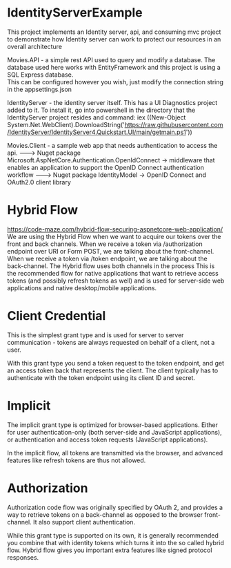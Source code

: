 # IdentityServerExample
This project implements an Identity server, api, and consuming mvc project to demonstrate how Identity server can work to protect our resources in an overall architecture

Movies.API - a simple rest API used to query and modify a database.  The database used here works with EntityFramework and this project is using a SQL Express database.  
This can be configured however you wish, just modify the connection string in the appsettings.json

IdentityServer - the identity server itself.  This has a UI Diagnostics project added to it.  To install it, go into powershell in the directory that the IdentityServer project resides and command:
iex ((New-Object System.Net.WebClient).DownloadString('https://raw.githubusercontent.com/IdentityServer/IdentityServer4.Quickstart.UI/main/getmain.ps1'))

Movies.Client - a sample web app that needs authentication to access the api.
---> Nuget package Microsoft.AspNetCore.Authentication.OpenIdConnect -> middleware that enables an application to support the OpenID Connect authentication workflow
---> Nuget package IdentityModel -> OpenID Connect and OAuth2.0 client library

Hybrid Flow 
===============
https://code-maze.com/hybrid-flow-securing-aspnetcore-web-application/
We are using the Hybrid Flow when we want to acquire our tokens over the front and back channels. When we receive a token via /authorization endpoint over URI or Form POST, we are talking about the front-channel. When we receive a token via /token endpoint, we are talking about the back-channel. The Hybrid flow uses both channels in the process
This is the recommended flow for native applications that want to retrieve access tokens (and possibly refresh tokens as well) and is used for server-side web applications and native desktop/mobile applications.

Client Credential 
===================
This is the simplest grant type and is used for server to server communication - tokens are always requested on behalf of a client, not a user.

With this grant type you send a token request to the token endpoint, and get an access token back that represents the client. The client typically has to authenticate with the token endpoint using its client ID and secret.

Implicit 
=========
The implicit grant type is optimized for browser-based applications. Either for user authentication-only (both server-side and JavaScript applications), or authentication and access token requests (JavaScript applications).

In the implicit flow, all tokens are transmitted via the browser, and advanced features like refresh tokens are thus not allowed.

Authorization
=============
Authorization code flow was originally specified by OAuth 2, and provides a way to retrieve tokens on a back-channel as opposed to the browser front-channel. It also support client authentication.

While this grant type is supported on its own, it is generally recommended you combine that with identity tokens which turns it into the so called hybrid flow. Hybrid flow gives you important extra features like signed protocol responses.


